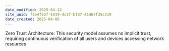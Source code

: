 ```yaml
---
date_modified: 2025-04-12
site_uuid: f5e4f82f-1919-4c3f-bf87-41467f35c219
date_created: 2025-04-06
---
```


Zero Trust Architecture: This security model assumes no implicit trust, requiring continuous verification of all users and devices accessing network resources